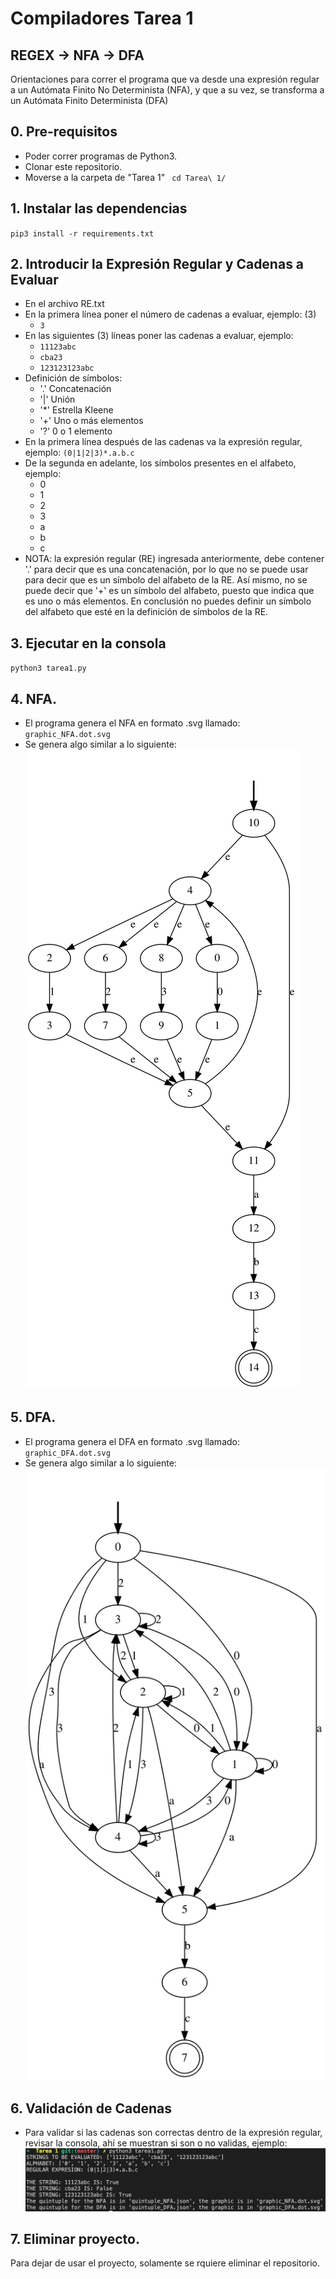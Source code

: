 # Compiladores Tarea 1
## REGEX -> NFA -> DFA

Orientaciones para correr el programa que va desde una expresión regular a un Autómata Finito No Determinista (NFA), y que a su vez, se transforma a un Autómata Finito Determinista (DFA)

## 0. Pre-requisitos
* Poder correr programas de Python3.
* Clonar este repositorio.
* Moverse a la carpeta de "Tarea 1" ` cd Tarea\ 1/`

## 1. Instalar las dependencias
`pip3 install -r requirements.txt`

## 2. Introducir la Expresión Regular y Cadenas a Evaluar
* En el archivo RE.txt
* En la primera línea poner el número de cadenas a evaluar, ejemplo: (3)
  - `3`
* En las siguientes (3) líneas poner las cadenas a evaluar, ejemplo:
  - `11123abc`
  - `cba23`
  - `123123123abc`
* Definición de símbolos:
  - '.' Concatenación
  - '|' Unión
  - '*' Estrella Kleene
  - '+' Uno o más elementos 
  - '?' 0 o 1 elemento
* En la primera línea después de las cadenas va la expresión regular, ejemplo: `(0|1|2|3)*.a.b.c`
* De la segunda en adelante, los símbolos presentes en el alfabeto, ejemplo:
  - 0
  - 1
  - 2
  - 3
  - a
  - b
  - c  
* NOTA: la expresión regular (RE) ingresada anteriormente, debe contener '.' para decir que es una concatenación, por lo que no se puede usar para decir que es un símbolo del alfabeto de la RE. Así mismo, no se puede decir que '+' es un símbolo del alfabeto, puesto que indica que es uno o más elementos. En conclusión no puedes definir un símbolo del alfabeto que esté en la definición de símbolos de la RE. 

## 3. Ejecutar en la consola
`python3 tarea1.py`

## 4. NFA.
* El programa genera el NFA en formato .svg llamado: `graphic_NFA.dot.svg` 
* Se genera algo similar a lo siguiente:
![alt text](./output_NFA.dot.svg)

## 5. DFA.
* El programa genera el DFA en formato .svg llamado: `graphic_DFA.dot.svg` 
* Se genera algo similar a lo siguiente:
![alt text](./output_DFA.dot.svg)

## 6. Validación de Cadenas
* Para validar si las cadenas son correctas dentro de la expresión regular, revisar la consola, ahí se muestran si son o no validas, ejemplo:
![alt text](./terminal_output.png)

## 7. Eliminar proyecto.
Para dejar de usar el proyecto, solamente se rquiere eliminar el repositorio.